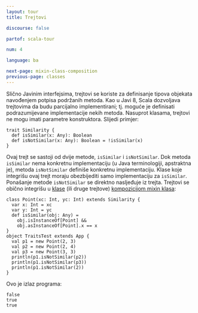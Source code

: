 ```yaml
---
layout: tour
title: Trejtovi

discourse: false

partof: scala-tour

num: 4

language: ba

next-page: mixin-class-composition
previous-page: classes
---
```


Slično Javinim interfejsima, trejtovi se koriste za definisanje tipova objekata navođenjem potpisa podržanih metoda.
Kao u Javi 8, Scala dozvoljava trejtovima da budu parcijalno implementirani;
tj. moguće je definisati podrazumijevane implementacije nekih metoda.
Nasuprot klasama, trejtovi ne mogu imati parametre konstruktora.
Slijedi primjer:
 
    trait Similarity {
      def isSimilar(x: Any): Boolean
      def isNotSimilar(x: Any): Boolean = !isSimilar(x)
    }
 
Ovaj trejt se sastoji od dvije metode, `isSimilar` i `isNotSimilar`. 
Dok metoda `isSimilar` nema konkretnu implementaciju (u Java terminologiji, apstraktna je), 
metoda `isNotSimilar` definiše konkretnu implementaciju. 
Klase koje integrišu ovaj trejt moraju obezbijediti samo implementaciju za `isSimilar`. 
Ponašanje metode `isNotSimilar` se direktno nasljeđuje iz trejta.
Trejtovi se obično integrišu u [klase](classes.html) (ili druge trejtove) [kompozicijom mixin klasa](mixin-class-composition.html):
 
    class Point(xc: Int, yc: Int) extends Similarity {
      var x: Int = xc
      var y: Int = yc
      def isSimilar(obj: Any) =
        obj.isInstanceOf[Point] &&
        obj.asInstanceOf[Point].x == x
    }
    object TraitsTest extends App {
      val p1 = new Point(2, 3)
      val p2 = new Point(2, 4)
      val p3 = new Point(3, 3)
      println(p1.isNotSimilar(p2))
      println(p1.isNotSimilar(p3))
      println(p1.isNotSimilar(2))
    }
 
Ovo je izlaz programa:

    false
    true
    true
